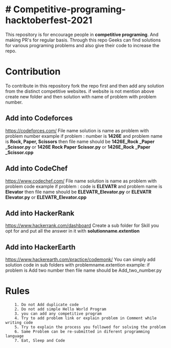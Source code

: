 # # Competitive-programing-hacktoberfest-2021

This repository is for encourage people in **competitive programing**. And making PR's for regular basis. Through this repo Geeks can find solutions for various programing problems and also give their code to increase the repo.

# Contribution 

To contribute in this repository fork the repo first and then add any solution from the distinct competitive websites. if website is not mention above create new folder and then solution with name of problem with problem number.

## Add into Codeforces
https://codeforces.com/
File name solution is name as problem with problem number
example if problem :
		number is **1426E** and problem name is **Rock, Paper, Scissors**
		then file name should be **1426E_Rock _Paper _Scissor.py**
		or **1426E Rock  Paper  Scissor.py** or **1426E_Rock _Paper _Scissor.cpp**

## Add into CodeChef
https://www.codechef.com/
File name solution is name as problem with problem code
example if problem :
		code is **ELEVATR** and problem name is **Elevator**
		then file name should be **ELEVATR_Elevator.py**
		or **ELEVATR Elevator.py** or **ELEVATR_Elevator.cpp**

## Add into HackerRank
https://www.hackerrank.com/dashboard
Create a sub folder for Skill you opt for and put all the answer in it with **solutionname.extention**

## Add into HackerEarth
https://www.hackerearth.com/practice/codemonk/
You can simply add solution code in sub folders with problemname.extention
example: if problem is Add two number
then file name should be Add_two_number.py

# Rules
		1. Do not Add duplicate code
		2. Do not add simple Hello World Program
		3. you can add any competitive program
		4. Try to add problem link or explain problem in Comment while writing code
		5. Try to explain the process you followed for solving the problem
		6. Same Problem can be re-submitted in diferent programming language
		7. Eat, Sleep and Code

